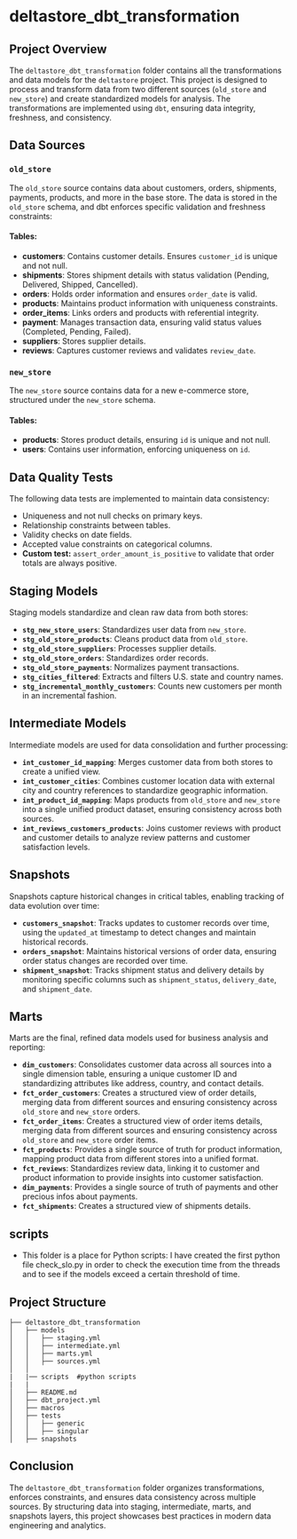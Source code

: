 # deltastore_dbt_transformation

## Project Overview
The `deltastore_dbt_transformation` folder contains all the transformations and data models for the `deltastore` project. This project is designed to process and transform data from two different sources (`old_store` and `new_store`) and create standardized models for analysis. The transformations are implemented using `dbt`, ensuring data integrity, freshness, and consistency.

## Data Sources

### `old_store`
The `old_store` source contains data about customers, orders, shipments, payments, products, and more in the base store. The data is stored in the `old_store` schema, and dbt enforces specific validation and freshness constraints:

#### Tables:
- **customers**: Contains customer details. Ensures `customer_id` is unique and not null.
- **shipments**: Stores shipment details with status validation (Pending, Delivered, Shipped, Cancelled).
- **orders**: Holds order information and ensures `order_date` is valid.
- **products**: Maintains product information with uniqueness constraints.
- **order_items**: Links orders and products with referential integrity.
- **payment**: Manages transaction data, ensuring valid status values (Completed, Pending, Failed).
- **suppliers**: Stores supplier details.
- **reviews**: Captures customer reviews and validates `review_date`.

### `new_store`
The `new_store` source contains data for a new e-commerce store, structured under the `new_store` schema.

#### Tables:
- **products**: Stores product details, ensuring `id` is unique and not null.
- **users**: Contains user information, enforcing uniqueness on `id`.

## Data Quality Tests
The following data tests are implemented to maintain data consistency:
- Uniqueness and not null checks on primary keys.
- Relationship constraints between tables.
- Validity checks on date fields.
- Accepted value constraints on categorical columns.
- **Custom test:** `assert_order_amount_is_positive` to validate that order totals are always positive.

## Staging Models
Staging models standardize and clean raw data from both stores:

- **`stg_new_store_users`**: Standardizes user data from `new_store`.
- **`stg_old_store_products`**: Cleans product data from `old_store`.
- **`stg_old_store_suppliers`**: Processes supplier details.
- **`stg_old_store_orders`**: Standardizes order records.
- **`stg_old_store_payments`**: Normalizes payment transactions.
- **`stg_cities_filtered`**: Extracts and filters U.S. state and country names.
- **`stg_incremental_monthly_customers`**: Counts new customers per month in an incremental fashion.

## Intermediate Models
Intermediate models are used for data consolidation and further processing:

- **`int_customer_id_mapping`**: Merges customer data from both stores to create a unified view.
- **`int_customer_cities`**: Combines customer location data with external city and country references to standardize geographic information.
- **`int_product_id_mapping`**: Maps products from `old_store` and `new_store` into a single unified product dataset, ensuring consistency across both sources.
- **`int_reviews_customers_products`**: Joins customer reviews with product and customer details to analyze review patterns and customer satisfaction levels.

## Snapshots
Snapshots capture historical changes in critical tables, enabling tracking of data evolution over time:

- **`customers_snapshot`**: Tracks updates to customer records over time, using the `updated_at` timestamp to detect changes and maintain historical records.
- **`orders_snapshot`**: Maintains historical versions of order data, ensuring order status changes are recorded over time.
- **`shipment_snapshot`**: Tracks shipment status and delivery details by monitoring specific columns such as `shipment_status`, `delivery_date`, and `shipment_date`.

## Marts
Marts are the final, refined data models used for business analysis and reporting:

- **`dim_customers`**: Consolidates customer data across all sources into a single dimension table, ensuring a unique customer ID and standardizing attributes like address, country, and contact details.
- **`fct_order_customers`**: Creates a structured view of order details, merging data from different sources and ensuring consistency across `old_store` and `new_store` orders.
- **`fct_order_items`**: Creates a structured view of order items details, merging data from different sources and ensuring consistency across `old_store` and `new_store` order items.
- **`fct_products`**: Provides a single source of truth for product information, mapping product data from different stores into a unified format.
- **`fct_reviews`**: Standardizes review data, linking it to customer and product information to provide insights into customer satisfaction.
- **`dim_payments`**: Provides a single source of truth of payments and other precious infos about payments.
- **`fct_shipments`**: Creates a structured view of shipments details.
 
## scripts
- This folder is a place for Python scripts: I have created the first python file check_slo.py in order to check the execution time from the threads and to see if the models exceed a certain threshold of time.

## Project Structure
```
├── deltastore_dbt_transformation
│   ├── models
│   │   ├── staging.yml
│   │   ├── intermediate.yml
│   │   ├── marts.yml
│   │   ├── sources.yml
│   │
|   |── scripts  #python scripts
|   | 
│   ├── README.md
│   ├── dbt_project.yml
│   ├── macros
│   ├── tests
│   │   ├── generic
│   │   ├── singular
│   ├── snapshots
```

## Conclusion
 The `deltastore_dbt_transformation` folder organizes transformations, enforces constraints, and ensures data consistency across multiple sources. By structuring data into staging, intermediate, marts, and snapshots layers, this project showcases best practices in modern data engineering and analytics.

